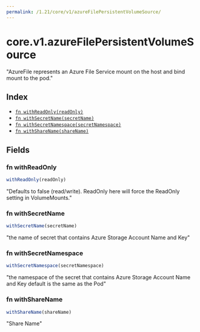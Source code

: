 ```yaml
---
permalink: /1.21/core/v1/azureFilePersistentVolumeSource/
---
```


# core.v1.azureFilePersistentVolumeSource

"AzureFile represents an Azure File Service mount on the host and bind mount to the pod."

## Index

* [`fn withReadOnly(readOnly)`](#fn-withreadonly)
* [`fn withSecretName(secretName)`](#fn-withsecretname)
* [`fn withSecretNamespace(secretNamespace)`](#fn-withsecretnamespace)
* [`fn withShareName(shareName)`](#fn-withsharename)

## Fields

### fn withReadOnly

```ts
withReadOnly(readOnly)
```

"Defaults to false (read/write). ReadOnly here will force the ReadOnly setting in VolumeMounts."

### fn withSecretName

```ts
withSecretName(secretName)
```

"the name of secret that contains Azure Storage Account Name and Key"

### fn withSecretNamespace

```ts
withSecretNamespace(secretNamespace)
```

"the namespace of the secret that contains Azure Storage Account Name and Key default is the same as the Pod"

### fn withShareName

```ts
withShareName(shareName)
```

"Share Name"
